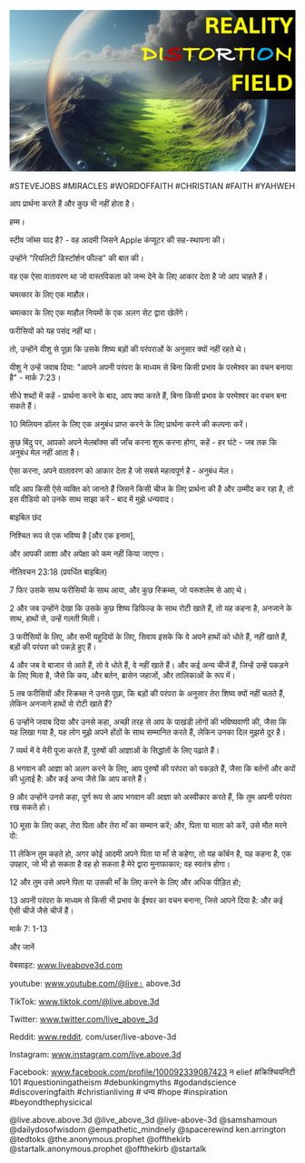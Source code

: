 ![Video cover image](../cover.jpg "cover photo")

#STEVEJOBS #MIRACLES #WORDOFFAITH #CHRISTIAN #FAITH #YAHWEH

आप प्रार्थना करते हैं और कुछ भी नहीं होता है।

हम्म।

स्टीव जॉब्स याद है? - वह आदमी जिसने Apple कंप्यूटर की सह-स्थापना की।

उन्होंने "रियलिटी डिस्टॉर्शन फील्ड" की बात की।

वह एक ऐसा वातावरण था जो वास्तविकता को जन्म देने के लिए आकार देता है जो आप चाहते हैं।

चमत्कार के लिए एक माहौल।

चमत्कार के लिए एक माहौल नियमों के एक अलग सेट द्वारा खेलेंगे।

फरीसियों को यह पसंद नहीं था।

तो, उन्होंने यीशु से पूछा कि उसके शिष्य बड़ों की परंपराओं के अनुसार क्यों नहीं रहते थे।

यीशु ने उन्हें जवाब दिया: "आपने अपनी परंपरा के माध्यम से बिना किसी प्रभाव के परमेश्वर का वचन बनाया है" - मार्क 7:23।

सीधे शब्दों में कहें - प्रार्थना करने के बाद, आप क्या करते हैं, बिना किसी प्रभाव के परमेश्वर का वचन बना सकते हैं।

10 मिलियन डॉलर के लिए एक अनुबंध प्राप्त करने के लिए प्रार्थना करने की कल्पना करें।

कुछ बिंदु पर, आपको अपने मेलबॉक्स की जाँच करना शुरू करना होगा, कहें - हर घंटे - जब तक कि अनुबंध मेल नहीं आता है।

ऐसा करना, अपने वातावरण को आकार देता है जो सबसे महत्वपूर्ण है - अनुबंध मेल।

यदि आप किसी ऐसे व्यक्ति को जानते हैं जिसने किसी चीज के लिए प्रार्थना की है और उम्मीद कर रहा है, तो इस वीडियो को उनके साथ साझा करें - बाद में मुझे धन्यवाद।

   बाइबिल छंद

निश्चित रूप से एक भविष्य है [और एक इनाम],

और आपकी आशा और अपेक्षा को कम नहीं किया जाएगा।

नीतिवचन 23:18 (प्रवर्धित बाइबिल)

7 फिर उसके साथ फरीसियों के साथ आया, और कुछ स्क्रिब्स, जो यरूशलेम से आए थे।

2 और जब उन्होंने देखा कि उसके कुछ शिष्य डिफिल्ड के साथ रोटी खाते हैं, तो यह कहना है, अनजाने के साथ, हाथों से, उन्हें गलती मिली।

3 फरीसियों के लिए, और सभी यहूदियों के लिए, सिवाय इसके कि वे अपने हाथों को धोते हैं, नहीं खाते हैं, बड़ों की परंपरा को पकड़े हुए हैं।

4 और जब वे बाजार से आते हैं, तो वे धोते हैं, वे नहीं खाते हैं। और कई अन्य चीजें हैं, जिन्हें उन्हें पकड़ने के लिए मिला है, जैसे कि कप, और बर्तन, ब्रासेन जहाजों, और तालिकाओं के रूप में।

5 तब फरीसियों और स्क्रिब्स ने उनसे पूछा, कि बड़ों की परंपरा के अनुसार तेरा शिष्य क्यों नहीं चलते हैं, लेकिन अनजाने हाथों से रोटी खाते हैं?

6 उन्होंने जवाब दिया और उनसे कहा, अच्छी तरह से आप के पाखंडी लोगों की भविष्यवाणी की, जैसा कि यह लिखा गया है, यह लोग मुझे अपने होंठों के साथ सम्मानित करते हैं, लेकिन उनका दिल मुझसे दूर है।

7 व्यर्थ में वे मेरी पूजा करते हैं, पुरुषों की आज्ञाओं के सिद्धांतों के लिए पढ़ाते हैं।

8 भगवान की आज्ञा को अलग करने के लिए, आप पुरुषों की परंपरा को पकड़ते हैं, जैसा कि बर्तनों और कपों की धुलाई है: और कई अन्य जैसे कि आप करते हैं।

9 और उन्होंने उनसे कहा, पूर्ण रूप से आप भगवान की आज्ञा को अस्वीकार करते हैं, कि तुम अपनी परंपरा रख सकते हो।

10 मूसा के लिए कहा, तेरा पिता और तेरा माँ का सम्मान करें; और, पिता या माता को करें, उसे मौत मरने दो:

11 लेकिन तुम कहते हो, अगर कोई आदमी अपने पिता या माँ से कहेगा, तो यह कॉर्बन है, यह कहना है, एक उपहार, जो भी हो सकता है वह हो सकता है मेरे द्वारा मुनाफाकार; वह स्वतंत्र होगा।

12 और तुम उसे अपने पिता या उसकी माँ के लिए करने के लिए और अधिक पीड़ित हो;

13 अपनी परंपरा के माध्यम से किसी भी प्रभाव के ईश्वर का वचन बनाना, जिसे आपने दिया है: और कई ऐसी चीजें जैसे चीजें हैं।

मार्क 7: 1-13

और जानें

वेबसाइट: www.liveabove3d.com

youtube: www.youtube.com/@live। above.3d

TikTok: www.tiktok.com/@live.above.3d

Twitter: www.twitter.com/live_above_3d

Reddit: www.reddit. com/user/live-above-3d

Instagram: www.instagram.com/live.above.3d

Facebook: www.facebook.com/profile/100092339087423 न elief #क्रिश्चियनिटी 101 #questioningatheism #debunkingmyths #godandscience #discoveringfaith #christianliving # धन्य #hope #inspiration #beyondthephysicical

@live.above.above.3d @live_above_3d @live-above-3d @samshamoun @dailydosofwisdom @empathetic_mindnely @spacerewind ken.arrington @tedtoks @the.anonymous.prophet @offthekirb @startalk.anonymous.prophet @offthekirb @startalk